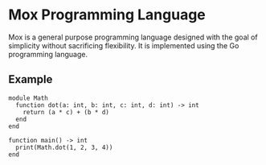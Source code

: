 # Mox Programming Language

Mox is a general purpose programming language designed with the goal of simplicity without sacrificing flexibility. It is implemented using the
Go programming language.

## Example
```
module Math
  function dot(a: int, b: int, c: int, d: int) -> int
    return (a * c) + (b * d)
  end
end

function main() -> int
  print(Math.dot(1, 2, 3, 4))
end
```
